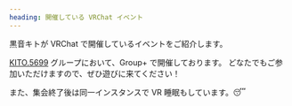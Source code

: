 ```yaml
---
heading: 開催している VRChat イベント
---
```


<!-- markdownlint-disable MD041 -->

黒音キトが VRChat で開催しているイベントをご紹介します。

[KITO.5699](http://vrc.group/KITO.5699) グループにおいて、Group+ で開催しております。
どなたでもご参加いただけますので、ぜひ遊びに来てください！

また、集会終了後は同一インスタンスで VR 睡眠もしています。😴
